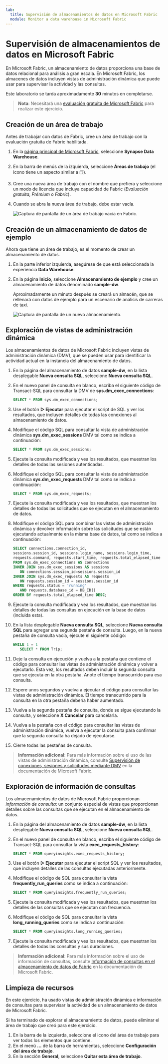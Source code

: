 ```yaml
---
lab:
  title: Supervisión de almacenamientos de datos en Microsoft Fabric
  module: Monitor a data warehouse in Microsoft Fabric
---
```


# Supervisión de almacenamientos de datos en Microsoft Fabric

En Microsoft Fabric, un almacenamiento de datos proporciona una base de datos relacional para análisis a gran escala. En Microsoft Fabric, los almacenes de datos incluyen vistas de administración dinámica que puede usar para supervisar la actividad y las consultas.

Este laboratorio se tarda aproximadamente **30** minutos en completarse.

> **Nota**: Necesitará una [evaluación gratuita de Microsoft Fabric](https://learn.microsoft.com/fabric/get-started/fabric-trial) para realizar este ejercicio.

## Creación de un área de trabajo

Antes de trabajar con datos de Fabric, cree un área de trabajo con la evaluación gratuita de Fabric habilitada.

1. En la [página principal de Microsoft Fabric](https://app.fabric.microsoft.com), seleccione **Synapse Data Warehouse**.
1. En la barra de menús de la izquierda, seleccione **Áreas de trabajo** (el icono tiene un aspecto similar a &#128455;).
1. Cree una nueva área de trabajo con el nombre que prefiera y seleccione un modo de licencia que incluya capacidad de Fabric (*Evaluación gratuita*, *Prémium* o *Fabric*).
1. Cuando se abra la nueva área de trabajo, debe estar vacía.

    ![Captura de pantalla de un área de trabajo vacía en Fabric.](./Images/new-workspace.png)

## Creación de un almacenamiento de datos de ejemplo

Ahora que tiene un área de trabajo, es el momento de crear un almacenamiento de datos.

1. En la parte inferior izquierda, asegúrese de que está seleccionada la experiencia **Data Warehouse**.
1. En la página **Inicio**, seleccione **Almacenamiento de ejemplo** y cree un almacenamiento de datos denominado **sample-dw**.

    Aproximadamente un minuto después se creará un almacén, que se rellenará con datos de ejemplo para un escenario de análisis de carreras de taxi.

    ![Captura de pantalla de un nuevo almacenamiento.](./Images/sample-data-warehouse.png)

## Exploración de vistas de administración dinámica

Los almacenamientos de datos de Microsoft Fabric incluyen vistas de administración dinámica (DMV), que se pueden usar para identificar la actividad actual en la instancia del almacenamiento de datos.

1. En la página del almacenamiento de datos **sample-dw**, en la lista desplegable **Nueva consulta SQL**, seleccione **Nueva consulta SQL**.
1. En el nuevo panel de consulta en blanco, escriba el siguiente código de Transact-SQL para consultar la DMV de **sys.dm_exec_connections**:

    ```sql
   SELECT * FROM sys.dm_exec_connections;
    ```

1. Use el botón **&#9655; Ejecutar** para ejecutar el script de SQL y ver los resultados, que incluyen detalles de todas las conexiones al almacenamiento de datos.
1. Modifique el código SQL para consultar la vista de administración dinámica **sys.dm_exec_sessions** DMV tal como se indica a continuación:

    ```sql
   SELECT * FROM sys.dm_exec_sessions;
    ```

1. Ejecute la consulta modificada y vea los resultados, que muestran los detalles de todas las sesiones autenticadas.
1. Modifique el código SQL para consultar la vista de administración dinámica **sys.dm_exec_requests** DMV tal como se indica a continuación:

    ```sql
   SELECT * FROM sys.dm_exec_requests;
    ```

1. Ejecute la consulta modificada y vea los resultados, que muestran los detalles de todas las solicitudes que se ejecutan en el almacenamiento de datos.
1. Modifique el código SQL para combinar las vistas de administración dinámica y devolver información sobre las solicitudes que se están ejecutando actualmente en la misma base de datos, tal como se indica a continuación:

    ```sql
   SELECT connections.connection_id,
    sessions.session_id, sessions.login_name, sessions.login_time,
    requests.command, requests.start_time, requests.total_elapsed_time
   FROM sys.dm_exec_connections AS connections
   INNER JOIN sys.dm_exec_sessions AS sessions
       ON connections.session_id=sessions.session_id
   INNER JOIN sys.dm_exec_requests AS requests
       ON requests.session_id = sessions.session_id
   WHERE requests.status = 'running'
       AND requests.database_id = DB_ID()
   ORDER BY requests.total_elapsed_time DESC;
    ```

1. Ejecute la consulta modificada y vea los resultados, que muestran los detalles de todas las consultas en ejecución en la base de datos (incluida esta).
1. En la lista desplegable **Nueva consulta SQL**, seleccione **Nueva consulta SQL** para agregar una segunda pestaña de consulta. Luego, en la nueva pestaña de consulta vacía, ejecute el siguiente código:

    ```sql
   WHILE 1 = 1
       SELECT * FROM Trip;
    ```

1. Deje la consulta en ejecución y vuelva a la pestaña que contiene el código para consultar las vistas de administración dinámica y volver a ejecutarlo. Esta vez, los resultados deben incluir la segunda consulta que se ejecuta en la otra pestaña. Anote el tiempo transcurrido para esa consulta.
1. Espere unos segundos y vuelva a ejecutar el código para consultar las vistas de administración dinámica. El tiempo transcurrido para la consulta en la otra pestaña debería haber aumentado.
1. Vuelva a la segunda pestaña de consulta, donde se sigue ejecutando la consulta, y seleccione **X Cancelar** para cancelarla.
1. Vuelva a la pestaña con el código para consultar las vistas de administración dinámica, vuelva a ejecutar la consulta para confirmar que la segunda consulta ha dejado de ejecutarse.
1. Cierre todas las pestañas de consulta.

> **Información adicional**: Para más información sobre el uso de las vistas de administración dinámica, consulte [Supervisión de conexiones, sesiones y solicitudes mediante DMV](https://learn.microsoft.com/fabric/data-warehouse/monitor-using-dmv) en la documentación de Microsoft Fabric.

## Exploración de información de consultas

Los almacenamientos de datos de Microsoft Fabric proporcionan *información de consulta*: un conjunto especial de vistas que proporcionan detalles sobre las consultas que se ejecutan en el almacenamiento de datos.

1. En la página del almacenamiento de datos **sample-dw**, en la lista desplegable **Nueva consulta SQL**, seleccione **Nueva consulta SQL**.
1. En el nuevo panel de consulta en blanco, escriba el siguiente código de Transact-SQL para consultar la vista **exec_requests_history**:

    ```sql
   SELECT * FROM queryinsights.exec_requests_history;
    ```

1. Use el botón **&#9655; Ejecutar** para ejecutar el script SQL y ver los resultados, que incluyen detalles de las consultas ejecutadas anteriormente.
1. Modifique el código de SQL para consultar la vista **frequently_run_queries** como se indica a continuación:

    ```sql
   SELECT * FROM queryinsights.frequently_run_queries;
    ```

1. Ejecute la consulta modificada y vea los resultados, que muestran los detalles de las consultas que se ejecutan con frecuencia.
1. Modifique el código de SQL para consultar la vista **long_running_queries** como se indica a continuación:

    ```sql
   SELECT * FROM queryinsights.long_running_queries;
    ```

1. Ejecute la consulta modificada y vea los resultados, que muestran los detalles de todas las consultas y sus duraciones.

> **Información adicional**: Para más información sobre el uso de información de consultas, consulte [Información de consultas en el almacenamiento de datos de Fabric](https://learn.microsoft.com/fabric/data-warehouse/query-insights) en la documentación de Microsoft Fabric.


## Limpieza de recursos

En este ejercicio, ha usado vistas de administración dinámica e información de consultas para supervisar la actividad de un almacenamiento de datos de Microsoft Fabric.

Si ha terminado de explorar el almacenamiento de datos, puede eliminar el área de trabajo que creó para este ejercicio.

1. En la barra de la izquierda, seleccione el icono del área de trabajo para ver todos los elementos que contiene.
2. En el menú **...** de la barra de herramientas, seleccione **Configuración del área de trabajo**.
3. En la sección **General**, seleccione **Quitar esta área de trabajo**.
